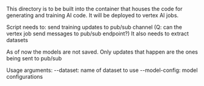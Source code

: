 This directory is to be built into the container that houses the code for generating and
training AI code. It will be deployed to vertex AI jobs.

Script needs to: send training updates to pub/sub channel (Q: can the vertex job send messages to pub/sub endpoint?)
It also needs to extract datasets

As of now the models are not saved. Only updates that happen are the ones being sent to pub/sub

Usage arguments:
--dataset: name of dataset to use
--model-config: model configurations